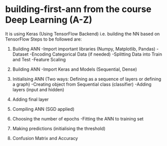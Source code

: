 # building-first-ann from the course Deep Learning (A-Z)

It is using Keras (Using TensorFlow Backend) i.e. building the NN based on TensorFlow
Steps to be followed are:

1. Building ANN
-Import important libraries (Numpy, Matplotlib, Pandas)
-Dataset
-Encoding Categorical Data (if needed)
-Splitting Data into Train and Test
-Feature Scaling

2. Building ANN
-Import Keras and Models (Sequential, Dense)

3. Initialising ANN (Two ways: Defining as a sequence of layers or defining a graph)
-Creating object from Sequential class (classifier)
-Adding layers (input and hidden)

4. Adding final layer

5. Compiling ANN (SGD applied)

6. Choosing the number of epochs
-Fitting the ANN to training set

7. Making predictions (initialising the threshold)

8. Confusion Matrix and Accuracy 
